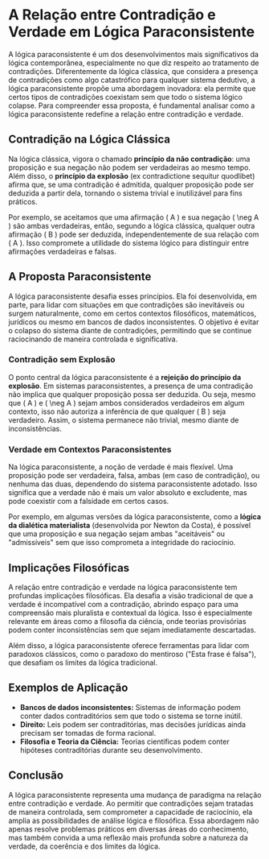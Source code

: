 # A Relação entre Contradição e Verdade em Lógica Paraconsistente

A lógica paraconsistente é um dos desenvolvimentos mais significativos da lógica contemporânea, especialmente no que diz respeito ao tratamento de contradições. Diferentemente da lógica clássica, que considera a presença de contradições como algo catastrófico para qualquer sistema dedutivo, a lógica paraconsistente propõe uma abordagem inovadora: ela permite que certos tipos de contradições coexistam sem que todo o sistema lógico colapse. Para compreender essa proposta, é fundamental analisar como a lógica paraconsistente redefine a relação entre contradição e verdade.

## Contradição na Lógica Clássica

Na lógica clássica, vigora o chamado **princípio da não contradição**: uma proposição e sua negação não podem ser verdadeiras ao mesmo tempo. Além disso, o **princípio da explosão** (ex contradictione sequitur quodlibet) afirma que, se uma contradição é admitida, qualquer proposição pode ser deduzida a partir dela, tornando o sistema trivial e inutilizável para fins práticos.

Por exemplo, se aceitamos que uma afirmação \( A \) e sua negação \( \neg A \) são ambas verdadeiras, então, segundo a lógica clássica, qualquer outra afirmação \( B \) pode ser deduzida, independentemente de sua relação com \( A \). Isso compromete a utilidade do sistema lógico para distinguir entre afirmações verdadeiras e falsas.

## A Proposta Paraconsistente

A lógica paraconsistente desafia esses princípios. Ela foi desenvolvida, em parte, para lidar com situações em que contradições são inevitáveis ou surgem naturalmente, como em certos contextos filosóficos, matemáticos, jurídicos ou mesmo em bancos de dados inconsistentes. O objetivo é evitar o colapso do sistema diante de contradições, permitindo que se continue raciocinando de maneira controlada e significativa.

### Contradição sem Explosão

O ponto central da lógica paraconsistente é a **rejeição do princípio da explosão**. Em sistemas paraconsistentes, a presença de uma contradição não implica que qualquer proposição possa ser deduzida. Ou seja, mesmo que \( A \) e \( \neg A \) sejam ambos considerados verdadeiros em algum contexto, isso não autoriza a inferência de que qualquer \( B \) seja verdadeiro. Assim, o sistema permanece não trivial, mesmo diante de inconsistências.

### Verdade em Contextos Paraconsistentes

Na lógica paraconsistente, a noção de verdade é mais flexível. Uma proposição pode ser verdadeira, falsa, ambas (em caso de contradição), ou nenhuma das duas, dependendo do sistema paraconsistente adotado. Isso significa que a verdade não é mais um valor absoluto e excludente, mas pode coexistir com a falsidade em certos casos.

Por exemplo, em algumas versões da lógica paraconsistente, como a **lógica da dialética materialista** (desenvolvida por Newton da Costa), é possível que uma proposição e sua negação sejam ambas "aceitáveis" ou "admissíveis" sem que isso comprometa a integridade do raciocínio.

## Implicações Filosóficas

A relação entre contradição e verdade na lógica paraconsistente tem profundas implicações filosóficas. Ela desafia a visão tradicional de que a verdade é incompatível com a contradição, abrindo espaço para uma compreensão mais pluralista e contextual da lógica. Isso é especialmente relevante em áreas como a filosofia da ciência, onde teorias provisórias podem conter inconsistências sem que sejam imediatamente descartadas.

Além disso, a lógica paraconsistente oferece ferramentas para lidar com paradoxos clássicos, como o paradoxo do mentiroso ("Esta frase é falsa"), que desafiam os limites da lógica tradicional.

## Exemplos de Aplicação

- **Bancos de dados inconsistentes:** Sistemas de informação podem conter dados contraditórios sem que todo o sistema se torne inútil.
- **Direito:** Leis podem ser contraditórias, mas decisões jurídicas ainda precisam ser tomadas de forma racional.
- **Filosofia e Teoria da Ciência:** Teorias científicas podem conter hipóteses contraditórias durante seu desenvolvimento.

## Conclusão

A lógica paraconsistente representa uma mudança de paradigma na relação entre contradição e verdade. Ao permitir que contradições sejam tratadas de maneira controlada, sem comprometer a capacidade de raciocínio, ela amplia as possibilidades de análise lógica e filosófica. Essa abordagem não apenas resolve problemas práticos em diversas áreas do conhecimento, mas também convida a uma reflexão mais profunda sobre a natureza da verdade, da coerência e dos limites da lógica.
